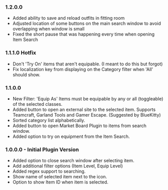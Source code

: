 ﻿
### 1.2.0.0
 - Added ability to save and reload outfits in fitting room
 - Adjusted location of some buttons on the main search window to avoid overlapping when window is small
 - Fixed the short pause that was happening every time when opening Item Search

### 1.1.1.0 Hotfix
 - Don't 'Try On' items that aren't equipable. (I meant to do this but forgot)
 - Fix localization key from displaying on the Category filter when 'All' should show.

### 1.1.0.0
 - New Filter: 'Equip As' Items must be equipable by any or all (toggleable) of the selected classes.
 - Added button to open an external site to the selected item. Supports Teamcraft, Garland Tools and Gamer Escape. (Suggested by BlueKitty)
 - Sorted category list alphabetically.
 - Added button to open Market Board Plugin to items from search window.
 - Added option to try on equipment from the Item Search.


### 1.0.0.0 - Initial Plugin Version
- Added option to close search window after selecting item.
- Add additional filter options (Item Level, Equip Level)
- Added regex support to searching.
- Show name of selected item next to the icon.
- Option to show Item ID when item is selected.
